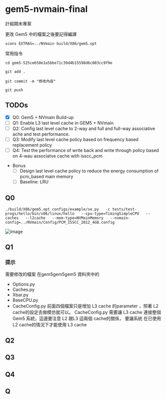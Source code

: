 # gem5-nvmain-final
計組期末專案

更改 Gem5 中的檔案之後要記得編譯
```
scons EXTRAS=../NVmain build/X86/gem5.opt
```
常用指令
```
cd gem5-525ce650e1a5bbe71c39d4b15598d6c003cc9f9e
```
```
git add .
```
```
git commit -m "修改內容"
```
```
git push
```
## TODOs
- [x] Q0: Gem5 + NVmain Build-up
- [ ] Q1: Enable L3 last level cache in GEM5 + NVmain
- [ ] Q2: Config last level cache to 2-way and full and full-way associative ache and test performance.
- [ ] Q3: Modify last level cache policy based on frequency based replacement policy
- [ ] Q4: Test the performance of write back and write through policy based on 4-wau associatve cache with isscc_pcm  
- Bonus
    - [ ] Design last level cache policy to reduce the energy consumption of pcm_based main memory
    - [ ] Baseline: LRU
## Q0

```
./build/X86/gem5.opt configs/example/se.py   -c tests/test-progs/hello/bin/x86/linux/hello   --cpu-type=TimingSimpleCPU   --caches   --l2cache   --mem-type=NVMainMemory   --nvmain-config=../NVmain/Config/PCM_ISSCC_2012_4GB.config

```
![image](https://github.com/user-attachments/assets/5611c29e-c3c5-4e44-bf10-20f5ec570314)

## Q1
### 提示
需要修改的檔案 在gem5gem5gem5 資料夾中的
* Options.py 
* Caches.py 
* Xbar.py 
* BaseCPU.py 
* CacheConfig.py 
前面四個檔案只是增加 L3 cache 的parameter ，照著 L2 cache的設定去做模仿就可以。
CacheConfig.py  需要讓 L3 cache 連接整個 Gem5 系統，這邊要注意 L2 跟L3 這兩個  cache的關係， 要讓系統 在已使用 L2 cache的情況下才能使用 L3 cache
## Q2

## Q3

## Q4

## Q

